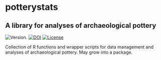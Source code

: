 # potterystats

## A library for analyses of archaeological pottery

<!-- badges: start -->

![Version.](https://img.shields.io/badge/v0.0.1-red?style=flat&logo=github)
[![DOI](https://zenodo.org/badge/423396921.svg)](https://zenodo.org/badge/latestdoi/423396921)
[![License](https://img.shields.io/badge/License-CC%20BY%204.0-lightgrey?labelColor=grey&style=flat&logo=CC&link=https://creativecommons.org/licenses/by/4.0/)](https://creativecommons.org/licenses/by/4.0/)
<!-- badges: end -->


Collection of R functions and wrapper scripts for data management and analyses of archaeological pottery. May grow into a package.
